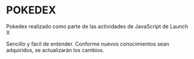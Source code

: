 # POKEDEX
Pokedex realizado como parte de las actividades de JavaScript de Launch X

Sencillo y fácil de entender. Conforme nuevos conocimientos sean adquiridos, se actualizarán los cambios.
